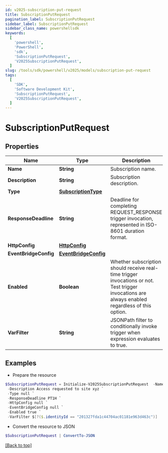```yaml
---
id: v2025-subscription-put-request
title: SubscriptionPutRequest
pagination_label: SubscriptionPutRequest
sidebar_label: SubscriptionPutRequest
sidebar_class_name: powershellsdk
keywords:
  [
    'powershell',
    'PowerShell',
    'sdk',
    'SubscriptionPutRequest',
    'V2025SubscriptionPutRequest',
  ]
slug: /tools/sdk/powershell/v2025/models/subscription-put-request
tags:
  [
    'SDK',
    'Software Development Kit',
    'SubscriptionPutRequest',
    'V2025SubscriptionPutRequest',
  ]
---
```


# SubscriptionPutRequest

## Properties

| Name | Type | Description | Notes |
| --- | --- | --- | --- |
| **Name** | **String** | Subscription name. | [optional] |
| **Description** | **String** | Subscription description. | [optional] |
| **Type** | [**SubscriptionType**](subscription-type) |  | [optional] |
| **ResponseDeadline** | **String** | Deadline for completing REQUEST_RESPONSE trigger invocation, represented in ISO-8601 duration format. | [optional] [default to "PT1H"] |
| **HttpConfig** | [**HttpConfig**](http-config) |  | [optional] |
| **EventBridgeConfig** | [**EventBridgeConfig**](event-bridge-config) |  | [optional] |
| **Enabled** | **Boolean** | Whether subscription should receive real-time trigger invocations or not. Test trigger invocations are always enabled regardless of this option. | [optional] [default to $true] |
| **VarFilter** | **String** | JSONPath filter to conditionally invoke trigger when expression evaluates to true. | [optional] |

## Examples

- Prepare the resource

```powershell
$SubscriptionPutRequest = Initialize-V2025SubscriptionPutRequest  -Name Access request subscription `
 -Description Access requested to site xyz `
 -Type null `
 -ResponseDeadline PT1H `
 -HttpConfig null `
 -EventBridgeConfig null `
 -Enabled true `
 -VarFilter $[?($.identityId == "201327fda1c44704ac01181e963d463c")]
```

- Convert the resource to JSON

```powershell
$SubscriptionPutRequest | ConvertTo-JSON
```

[[Back to top]](#)
